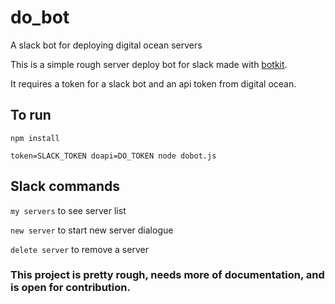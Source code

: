 # do_bot
A slack bot for deploying digital ocean servers

This is a simple rough server deploy bot for slack made with [botkit](https://github.com/howdyai/botkit).

It requires a token for a slack bot and an api token from digital ocean.

## To run

`npm install`

`token=SLACK_TOKEN doapi=DO_TOKEN node dobot.js`

## Slack commands

`my servers` to see server list

`new server` to start new server dialogue

`delete server` to remove a server

### This project is pretty rough, needs more of documentation, and is open for contribution.

